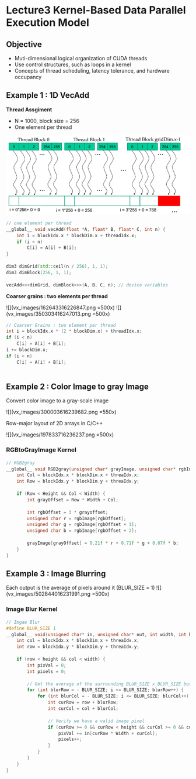 # Lecture3 Kernel-Based Data Parallel Execution Model

## Objective
* Muti-dimensional logical organization of CUDA threads
* Use control structures, such as loops in a kernel
* Concepts of thread scheduling, latency tolerance, and hardware occupancy

## Example 1 : 1D VecAdd 
**Thread Assgiment**

* N = 1000, block size = 256
* One element per thread

![vector add 1](img/vecadd1.png)

<!-- <img src="./img/vecadd1.png" width = "1000" height = "400" alt="图片名称" align=center /> -->

``` cpp
// one element per thread
__global__ void vecAdd(float *A, float* B, float* C, int n) {
    int i = blockIdx.x * blockDim.x + threadIdx.x;
    if (i < n)
        C[i] = A[i] + B[i];
}

dim3 dimGrid(std::ceil(n / 256), 1, 1);
dim3 dimBlock(256, 1, 1);

vecAdd<<<dimGrid, dimBlock>>>(A, B, C, n); // device variables
```
 
**Coarser grains : two elements per thread**

![](vx_images/162643316226847.png =500x) ![](vx_images/350303416247013.png =500x)
``` cpp
// Coarser Grains : two element per thread
int i = blockIdx.x * (2 * blockDim.x) + threadIdx.x;
if (i < n)
    C[i] = A[i] + B[i];
i += blockDim.x;
if (i < n)
    C[i] = A[i] + B[i];
    
```
## Example 2 : Color Image to gray Image
Convert color image to a gray-scale image

![](vx_images/300003616239682.png =550x)

Row-major layout of 2D arrays in C/C++

![](vx_images/197833716236237.png =500x)

### RGBtoGrayImage Kernel

``` cpp
// RGB2gray
__global__ void RGB2gray(unsigned char* grayImage, unsigned char* rgbImage, int Width, int Height) {
    int Col = blockIdx.x * blockDim.x + threaIdx.x;
    int Row = blockIdx.y * blockDim.y + threaIdx.y;
    
    if (Row < Height && Col < Width) {
        int grayOffset = Row * Width + Col;
        
        int rgbOffset = 3 * grayoffset;
        unsigned char r = rgbImage[rgbOffset];
        unsigned char g = rgbImage[rgbOffset + 1];
        unsigned char b = rgbImage[rgbOffset + 2];
        
        grayImage[grayOffset] = 0.21f * r + 0.71f * g + 0.07f * b;
    }
}

``` 

## Example 3 : Image Blurring
Each output is the average of pixels around it (BLUR_SIZE = 1)
![](vx_images/502844016231991.png =500x)
### Image Blur Kernel
``` cpp
// Imgae Blur
#define BLUR_SIZE 1
__global__ void(unsigned char* in, unsigned char* out, int width, int height) {
    int col = blockIdx.x * blockDim.x + threaIdx.x;
    int row = blockIdx.y * blockDim.y + threaIdx.y;
    
    if (row < height && col < width) {
        int pixVal = 0;
        int pixels = 0;
        
        // Get the average of the surrounding BLUR_SIZE x BLUR_SIZE box
        for (int blurRow = - BLUR_SIZE; i <= BLUR_SIZE; blurRow++) {
            for (int blurCol = - BLUR_SIZE; i <= BLUR_SIZE; blurCol++) {
                int curRow = row + blurRow;
                int curCol = col + blurCol;
                
                // Verify we have a valid image pixel
                if (curRow >= 0 && curRow < height && curCol >= 0 && curCol < Width) {
                    pixVal += in[curRow * Width + curCol];
                    pixels++;
                } 
            }
        }
    }
}
```